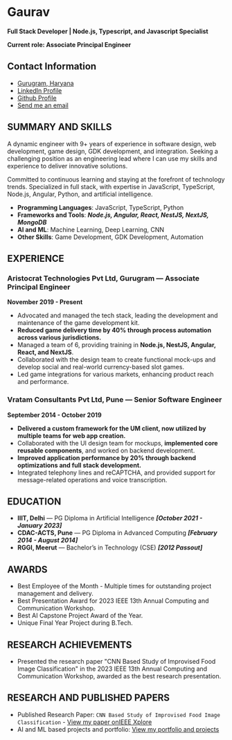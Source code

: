 # Gaurav

**Full Stack Developer | Node.js, Typescript, and Javascript Specialist**

**Current role: Associate Principal Engineer**

## Contact Information

- [Gurugram, Haryana](https://maps.app.goo.gl/Bbtaxv1gboCBJieX7)
- [LinkedIn Profile](https://www.linkedin.com/in/gaurav-mahto/)
- [Github Profile](https://github.com/gauravmahto)
- [Send me an email](mailto:gauravg227@gmail.com)

## SUMMARY AND SKILLS

A dynamic engineer with 9+ years of experience in software design, web development, game design, GDK development, and integration. Seeking a challenging position as an engineering lead where I can use my skills and experience to deliver innovative solutions.

Committed to continuous learning and staying at the forefront of technology trends. Specialized in full stack, with expertise in JavaScript, TypeScript, Node.js, Angular, Python, and artificial intelligence.

- **Programming Languages**: JavaScript, TypeScript, Python
- **Frameworks and Tools**: ***Node.js, Angular, React, NestJS, NextJS, MongoDB***
- **AI and ML**: Machine Learning, Deep Learning, CNN
- **Other Skills**: Game Development, GDK Development, Automation

## EXPERIENCE

### Aristocrat Technologies Pvt Ltd, Gurugram — Associate Principal Engineer

**November 2019 - Present**

- Advocated and managed the tech stack, leading the development and maintenance of the game development kit.
- **Reduced game delivery time by 40% through process automation across various jurisdictions.**
- Managed a team of 6, providing training in **Node.js, NestJS, Angular, React, and NextJS**.
- Collaborated with the design team to create functional mock-ups and develop social and real-world currency-based slot games.
- Led game integrations for various markets, enhancing product reach and performance.

### Vratam Consultants Pvt Ltd, Pune — Senior Software Engineer

**September 2014 - October 2019**

- **Delivered a custom framework for the UM client, now utilized by multiple teams for web app creation.**
- Collaborated with the UI design team for mockups, **implemented core reusable components**, and worked on backend development.
- **Improved application performance by 20% through backend optimizations and full stack development.**
- Integrated telephony lines and reCAPTCHA, and provided support for message-related operations and voice transcription.

## EDUCATION

- **IIIT, Delhi** — PG Diploma in Artificial Intelligence ***[October 2021 - January 2023]***
- **CDAC-ACTS, Pune** — PG Diploma in Advanced Computing ***[February 2014 - August 2014]***
- **RGGI, Meerut** — Bachelor’s in Technology (CSE) ***[2012 Passout]***

## AWARDS

- Best Employee of the Month - Multiple times for outstanding project management and delivery.
- Best Presentation Award for 2023 IEEE 13th Annual Computing and Communication Workshop.
- Best AI Capstone Project Award of the Year.
- Unique Final Year Project during B.Tech.

## RESEARCH ACHIEVEMENTS

- Presented the research paper "CNN Based Study of Improvised Food Image Classification" in the 2023 IEEE 13th Annual Computing and Communication Workshop, awarded as the best research presentation.

## RESEARCH AND PUBLISHED PAPERS

- Published Research Paper: ```CNN Based Study of Improvised Food Image Classification``` - [View my paper onIEEE Xplore](https://ieeexplore.ieee.org/document/10099066)
- AI and ML based projects and portfolio: [View my portfolio and projects](https://eportfolio.mygreatlearning.com/gaurav286)
